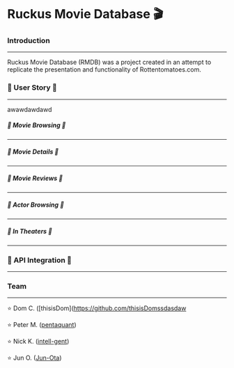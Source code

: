 # Ruckus Movie Database 🎬

### Introduction
----------------
Ruckus Movie Database (RMDB) was a project created in an attempt to replicate the presentation and functionality of Rottentomatoes.com.

### 🍿 User Story 🍿
-----------------------
awawdawdawd

##### 🍿 Movie Browsing 🍿
-----------------------

##### 🍿 Movie Details 🍿
-----------------------

##### 🍿 Movie Reviews 🍿
-----------------------

##### 🍿 Actor Browsing 🍿
-----------------------

##### 🍿 In Theaters 🍿
-----------------------

### 🍿 API Integration 🍿
----------------------


### Team
------------------
⭐️ Dom C. ([thisisDom](https://github.com/thisisDomssdasdaw

⭐️ Peter M. ([pentaquant](https://github.com/pentaquant))

⭐️ Nick K. ([intell-gent](https://github.com/intell-gent))

⭐️ Jun O. ([Jun-Ota](https://github.com/Jun-Ota))
